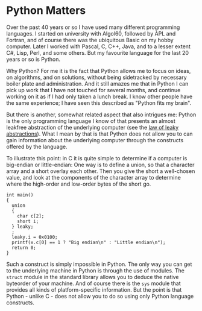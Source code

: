 # Python Matters

Over the past 40 years or so I have used many different programming languages.
I started on university with Algol60, followed by APL and Fortran,
and of course there was the ubiquitous Basic on my hobby computer.
Later I worked with Pascal, C, C++, Java, and to a lesser extent C#, Lisp, Perl, and some others.
But my favourite language for the last 20 years or so is Python.

Why Python? For me it is the fact that Python allows me to focus on ideas, on algorithms, and on solutions,
without being sidetracked by necessary boiler plate and administration.
And it still amazes me that in Python I can pick up work that I have not touched for several months,
and continue working on it as if I had only taken a lunch break.
I know other people have the same experience; I have seen this described as "Python fits my brain".

But there is another, somewhat related aspect that also intrigues me: Python is the only programming language
I know of that presents an almost leakfree abstraction of the underlying computer
(see the [law of leaky abstractions](https://www.joelonsoftware.com/2002/11/11/the-law-of-leaky-abstractions/)).
What I mean by that is that Python does not allow you to can gain information
about the underlying computer through the constructs offered by the language.

To illustrate this point: in C it is quite simple to determine if a computer is big-endian or little-endian:
One way is to define a union, so that a character array and a short overlay each other.
Then you give the short a well-chosen value, and look at the components of the character array to
determine where the high-order and low-order bytes of the short go.

```
int main()
{
  union
  {
    char c[2];
    short i;
  } leaky;
  ;
  leaky.i = 0x0100;
  printf(x.c[0] == 1 ? "Big endian\n" : "Little endian\n");
  return 0;
}
```

Such a construct is simply impossible in Python. The only way you can get to the underlying
machine in Python is through the use of modules.
The `struct` module in the standard library allows you to deduce the native byteorder of your machine.
And of course there is the `sys` module that provides all kinds of platform-specific information.
But the point is that Python - unlike C - does not allow you to do so using only Python language constructs.
